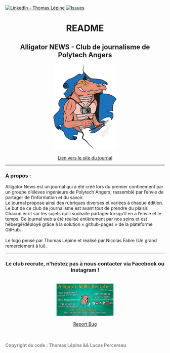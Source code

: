 [![LinkedIn - Thomas Lépine][linkedin-shield]][linkedin-url]
[![Issues][issues-shield]][issues-url]

<!-- PROJECT LOGO -->
<div align="center" style="text-align:center; margin:0 auto;">
  <h1>README</h1>
  <h2>Alligator NEWS - Club de journalisme de Polytech Angers</h2>
  <img src="https://github.com/Alligator-News-Polytech-Angers/Alligator-News-Polytech-Angers.github.io/blob/master/ressources/images/global/logo_alligator_news.svg" alt="Logo Alligator NEWS" width="200" />
  <br />
  <p align="center">
    <a href="https://alligator-news-polytech-angers.github.io/">Lien vers le site du journal</a>
  </p>
  <hr>
  <h3 style="text-align:left;">À propos :</h3>
  <p style="text-align:left;">
    Alligator News est un journal qui a été créé lors du premier confinement par un groupe d’élèves ingénieurs de Polytech Angers, rassemblé par l’envie de partager de l’information et du savoir.
    <br />
    Le journal propose ainsi des rubriques diverses et variées à chaque édition. Le but de ce club de journalisme est avant tout de prendre du plaisir.
    <br />
    Chacun écrit sur les sujets qu’il souhaite partager lorsqu’il en a l’envie et le temps. Ce journal web a été réalisé entièrement par nos soins et est hébergé/déployé grâce à la solution « github-pages » de la plateforme GitHub.
    <br />
    <br />
    Le logo pensé par Thomas Lépine et réalisé par Nicolas Fabre (Un grand remerciement à lui).
  </p>
  <hr>
  <h3>Le club recrute, n'héstez pas à nous contacter via Facebook ou Instagram !</h3>
  <br />
  <img src="https://github.com/Alligator-News-Polytech-Angers/Alligator-News-Polytech-Angers.github.io/blob/master/ressources/images/pop/recrutement_2021_1.jpg" alt="Affiche recrutement 2021" width="180">
  <br />
</div>

<p align="center">
  <a href="https://github.com/Alligator-News-Polytech-Angers/Alligator-News-Polytech-Angers.github.io/issues">Report Bug</a>
</p>
<br />
<h4 style="color:#888">Copyright du code : Thomas Lépine && Lucas Percereau</h4>

<!-- MARKDOWN LINKS & IMAGES -->
[issues-shield]: https://img.shields.io/github/issues/othneildrew/Best-README-Template.svg?style=flat-square
[issues-url]: https://github.com/Alligator-News-Polytech-Angers/Alligator-News-Polytech-Angers.github.io/issues
[linkedin-shield]: https://img.shields.io/badge/-LinkedIn-black.svg?style=flat-square&logo=linkedin&colorB=555
[linkedin-url]: https://www.linkedin.com/in/thomas-l%C3%A9pine/